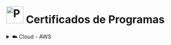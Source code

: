 <!-- # Programas -->
# <img src="https://raw.githubusercontent.com/Tarikul-Islam-Anik/Animated-Fluent-Emojis/master/Emojis/Travel%20and%20places/Globe%20with%20Meridians.png" alt="Programs" width="45px"> Certificados de Programas

<details><summary>☁️ Cloud - AWS</summary>
    <ul>
        <li><details><summary>Programa AWS re/Start</summary>
            <ul>
                <li><a href="./cloud_aws/240730_Cert_AWS_Re-start_PH_EDN.pdf">Certificado (PDF)</a></li>
                <li><a href="https://github.com/PedroHeeger/boot/tree/main/edn/aws/boot_022">Pasta do Projeto</a></li>
                <li><strong>Plataforma:</strong> Escola da Nuvem (EDN)</li>
                <li><strong>Carga Horária:</strong> 181 Horas</li>
                <li><strong>Concluído em:</strong> 30/07/2024</li>
            </ul>
        </details></li>
    </ul>
</details>